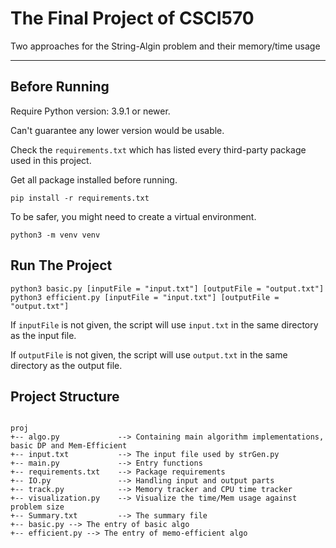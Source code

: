 # The Final Project of CSCI570

Two approaches for the String-Algin problem and their memory/time usage

---

## Before Running

Require Python version: 3.9.1 or newer.

Can't guarantee any lower version would be usable.

Check the `requirements.txt` which has listed every third-party package used in this project.

Get all package installed before running.

```shell
pip install -r requirements.txt
```

To be safer, you might need to create a virtual environment.

```shell
python3 -m venv venv
```

## Run The Project

```shell
python3 basic.py [inputFile = "input.txt"] [outputFile = "output.txt"]
python3 efficient.py [inputFile = "input.txt"] [outputFile = "output.txt"]
```

If `inputFile` is not given, the script will use `input.txt` in the same directory as the input file.

If `outputFile` is not given, the script will use `output.txt` in the same directory as the output file.

## Project Structure

```shell

proj
+-- algo.py             --> Containing main algorithm implementations, basic DP and Mem-Efficient
+-- input.txt           --> The input file used by strGen.py
+-- main.py             --> Entry functions
+-- requirements.txt    --> Package requirements
+-- IO.py               --> Handling input and output parts
+-- track.py            --> Memory tracker and CPU time tracker
+-- visualization.py    --> Visualize the time/Mem usage against problem size
+-- Summary.txt         --> The summary file
+-- basic.py --> The entry of basic algo
+-- efficient.py --> The entry of memo-efficient algo

```
